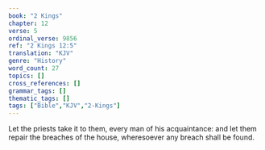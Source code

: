 ```yaml
---
book: "2 Kings"
chapter: 12
verse: 5
ordinal_verse: 9856
ref: "2 Kings 12:5"
translation: "KJV"
genre: "History"
word_count: 27
topics: []
cross_references: []
grammar_tags: []
thematic_tags: []
tags: ["Bible","KJV","2-Kings"]
---
```

Let the priests take it to them, every man of his acquaintance: and let them repair the breaches of the house, wheresoever any breach shall be found.
